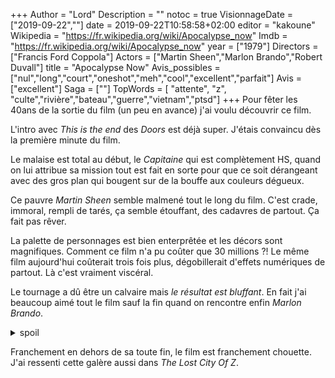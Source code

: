 +++
Author = "Lord"
Description = ""
notoc = true
VisionnageDate = ["2019-09-22",""]
date = 2019-09-22T10:58:58+02:00
editor = "kakoune"
Wikipedia = "https://fr.wikipedia.org/wiki/Apocalypse_now"
Imdb = "https://fr.wikipedia.org/wiki/Apocalypse_now"
year = ["1979"]
Directors = ["Francis Ford Coppola"]
Actors = ["Martin Sheen","Marlon Brando","Robert Duvall"]
title = "Apocalypse Now"
Avis_possibles = ["nul","long","court","oneshot","meh","cool","excellent","parfait"]
Avis = ["excellent"]
Saga = [""]
TopWords = [  "attente", "z", "culte","rivière","bateau","guerre","vietnam","ptsd"]
+++
Pour fêter les 40ans de la sortie du film (un peu en avance) j'ai voulu découvrir ce film.

L'intro avec *This is the end* des *Doors* est déjà super.
J'étais convaincu dès la première minute du film.

Le malaise est total au début, le *Capitaine* qui est complètement HS, quand on lui attribue sa mission tout est fait en sorte pour que ce soit dérangeant avec des gros plan qui bougent sur de la bouffe aux couleurs dégueux.

Ce pauvre *Martin Sheen* semble malmené tout le long du film.
C'est crade, immoral, rempli de tarés, ça semble étouffant, des cadavres de partout.
Ça fait pas rêver.

La palette de personnages est bien enterprêtée et les décors sont magnifiques.
Comment ce film n'a pu coûter que 30 millions ?!
Le même film aujourd'hui coûterait trois fois plus, dégobillerait d'effets numériques de partout.
Là c'est vraiment viscéral.

Le tournage a dû être un calvaire mais *le résultat est bluffant*.
En fait j'ai beaucoup aimé tout le film sauf la fin quand on rencontre enfin *Marlon Brando*.

<details><summary>spoil</summary>
Je sais pas pourquoi mais on nous survend le côté mystique et complètement taré du personnage et quand on le voit.
…
Bha…
Ouai il est un peu allumé mais je n'arrive pas à croire qu'il puisse avoir une aura telle qu'il parvienne à embrigader ses militaires mais aussi ses autochtones.

Ça m'a direct sorti du truc.
Les gens parlent pas sa langue et se font massacrer par des ricains et lui en déclamant trois poêmes et demi pouf ils les rallient à sa cause et leur insufle toute une mythologie au point d'être un prophète ou connerie du genre ?
mwé

Bref.

</details>

Franchement en dehors de sa toute fin, le film est franchement chouette.
J'ai ressenti cette galère aussi dans *The Lost City Of Z*.

